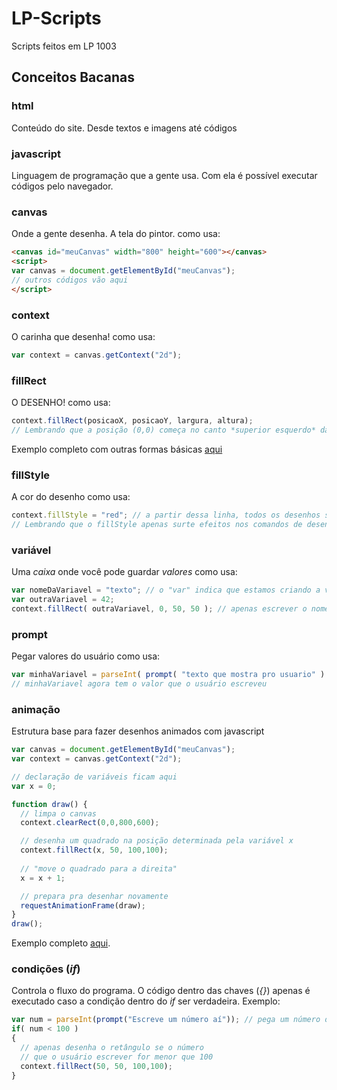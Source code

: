 # LP-Scripts
Scripts feitos em LP 1003

## Conceitos Bacanas

### html
Conteúdo do site. Desde textos e imagens até códigos

### javascript
Linguagem de programação que a gente usa. Com ela é possível executar códigos pelo navegador.

### canvas
Onde a gente desenha. A tela do pintor.
como usa:
```html
<canvas id="meuCanvas" width="800" height="600"></canvas>
<script>
var canvas = document.getElementById("meuCanvas");
// outros códigos vão aqui
</script>
```

### context
O carinha que desenha!
como usa:
```javascript
var context = canvas.getContext("2d");
```

### fillRect
O DESENHO!
como usa:
```javascript
context.fillRect(posicaoX, posicaoY, largura, altura);
// Lembrando que a posição (0,0) começa no canto *superior esquerdo* da tela.
```
Exemplo completo com outras formas básicas [aqui](https://github.com/matheuslessarodrigues/LP-Codes/blob/master/desenhos-base.html)

### fillStyle
A cor do desenho
como usa:
```javascript
context.fillStyle = "red"; // a partir dessa linha, todos os desenhos são vermelhos
// Lembrando que o fillStyle apenas surte efeitos nos comandos de desenho que vêm *depois* dele.
```

### variável
Uma _caixa_ onde você pode guardar _valores_
como usa:
```javascript
var nomeDaVariavel = "texto"; // o "var" indica que estamos criando a variável
var outraVariavel = 42;
context.fillRect( outraVariavel, 0, 50, 50 ); // apenas escrever o nome da variável faz a gente usar seu valor
```

### prompt
Pegar valores do usuário
como usa:
```javascript
var minhaVariavel = parseInt( prompt( "texto que mostra pro usuario" ) ); // aparecerá uma caixa pro usuário escrever um valor
// minhaVariavel agora tem o valor que o usuário escreveu
```

### animação
Estrutura base para fazer desenhos animados com javascript
```javascript
var canvas = document.getElementById("meuCanvas");
var context = canvas.getContext("2d");

// declaração de variáveis ficam aqui
var x = 0;

function draw() {
  // limpa o canvas  
  context.clearRect(0,0,800,600);

  // desenha um quadrado na posição determinada pela variável x
  context.fillRect(x, 50, 100,100);
  
  // "move o quadrado para a direita"
  x = x + 1;

  // prepara pra desenhar novamente
  requestAnimationFrame(draw);
}
draw();
```
Exemplo completo [aqui](https://github.com/matheuslessarodrigues/LP-Codes/blob/master/animation.html).

### condições (_if_)
Controla o fluxo do programa. O código dentro das chaves (_{}_) apenas é executado caso a condição dentro do _if_ ser verdadeira.
Exemplo:
```javascript
var num = parseInt(prompt("Escreve um número aí")); // pega um número do usuário
if( num < 100 )
{
  // apenas desenha o retângulo se o número
  // que o usuário escrever for menor que 100
  context.fillRect(50, 50, 100,100);
}
```
